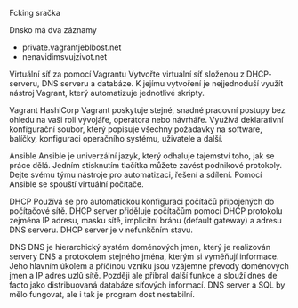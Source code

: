 Fcking sračka

Dnsko má dva záznamy
  - private.vagrantjeblbost.net
  - nenavidimsvujzivot.net


Virtuální síť za pomocí Vagrantu
Vytvořte virtuální síť složenou z DHCP- serveru, DNS serveru a databáze. K jejímu vytvoření je nejjednoduší využít nástroj Vagrant, který automatizuje jednotlivé skripty.

Vagrant
HashiCorp Vagrant poskytuje stejné, snadné pracovní postupy bez ohledu na vaši roli vývojáře, operátora nebo návrháře. Využívá deklarativní konfigurační soubor, který popisuje všechny požadavky na software, balíčky, konfiguraci operačního systému, uživatele a další.

Ansible
Ansible je univerzální jazyk, který odhaluje tajemství toho, jak se práce dělá. Jedním stisknutím tlačítka můžete zavést podnikové protokoly. Dejte svému týmu nástroje pro automatizaci, řešení a sdílení. Pomocí Ansible se spouští virtuální počítače.

DHCP
Používá se pro automatickou konfiguraci počítačů připojených do počítačové sítě. DHCP server přiděluje počítačům pomocí DHCP protokolu zejména IP adresu, masku sítě, implicitní bránu (default gateway) a adresu DNS serveru. DHCP server je v nefunkčním stavu.

DNS
DNS je hierarchický systém doménových jmen, který je realizován servery DNS a protokolem stejného jména, kterým si vyměňují informace. Jeho hlavním úkolem a příčinou vzniku jsou vzájemné převody doménových jmen a IP adres uzlů sítě. Později ale přibral další funkce a slouží dnes de facto jako distribuovaná databáze síťových informací. DNS server a SQL by mělo fungovat, ale i tak je program dost nestabilní.